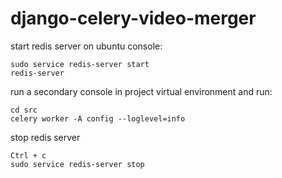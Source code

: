 # django-celery-video-merger
start redis server on ubuntu console:
```
sudo service redis-server start
redis-server
```

run a secondary console in project virtual environment and run:
```
cd src
celery worker -A config --loglevel=info
```
stop redis server
```
Ctrl + c
sudo service redis-server stop
```

